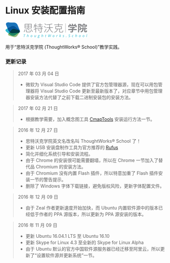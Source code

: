 # Linux 安装配置指南

![](../gitbook/images/logo.png)

用于“思特沃克学院 (ThoughtWorks® School)”教学实践。

### 更新记录

> 2017 年 03 月 04 日
> - 微软为 Visual Studio Code 提供了官方包管理器源，现在可以用包管理器将 Visual Studio Code 更新至最新版本了，对应章节中用包管理器安装方法代替了之前下载二进制安装包的安装方法。

> 2017 年 02 月 21 日
> - 根据教学需要，加入概念图工具 [CmapTools](http://cmap.ihmc.us/cmaptools/) 安装运行方法一节。

> 2016 年 12 月 27 日
> - 思特沃克学院英文名改名叫 ThoughtWorks® School 了！
> - 更新 USB 安装盘制作工具为官方推荐的 [Rufus](https://rufus.akeo.ie/?locale=zh_CN)
> - 简化并细化系统引导和安装流程。
> - 由于 Chrome 的安装很可能需要翻墙，所以在 Chrome 一节加入了替代品 Chromium 的安装方法。
> - 由于 Chromium 没有内置 Flash 插件，所以特意加重了 Flash 插件安装一节的警告提示。
> - 删除了 Windows 字体下载链接，避免版权风险，更新字体配置文件。

> 2016 年 12 月 09 日
> - 由于 Zeal 作者更新速度开始加快，而 Ubuntu 内置软件源中的版本已经低于作者的 PPA 源版本，所以更新为 PPA 源安装的版本。

> 2016 年 11 月 09 日
> - 更新 Ubuntu 16.04.1 LTS 至 Ubuntu 16.10
> - 更新 Skype for Linux 4.3 至全新的 Skype for Linux Alpha
> - 由于 Ubuntu 默认的官方中国软件源服务器已经迁移至阿里云，所以更新了“设置软件源并更新系统”一节。
